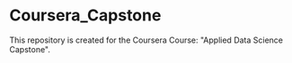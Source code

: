 # Coursera_Capstone
This repository is created for the Coursera Course: "Applied Data Science Capstone".
